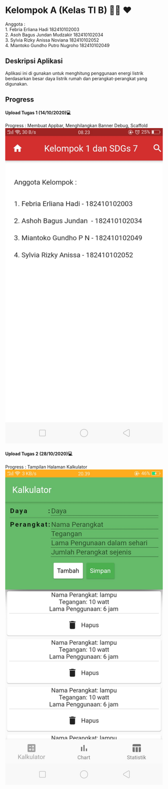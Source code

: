# Kelompok A (Kelas TI B) 🤞🏻 ❤
Anggota :<br> 1. Febria Erliana Hadi		182410102003<br>
          2. Asoh Bagus Jundan Mudzakir	182410102034<br>
          3. Sylvia Rizky Anissa Noviana	182410102052<br>
          4. Miantoko Gundho Putro Nugroho	182410102049

## Deskripsi Aplikasi
Aplikasi ini di gunakan untuk menghitung penggunaan energi listrik
berdasarkan besar daya listrik rumah dan perangkat-perangkat yang
digunakan.

## Progress
#### Upload Tugas 1 (14/10/2020)💻
Progress : Membuat Appbar, Menghilangkan Banner Debug, Scaffold<br>
<img src="https://github.com/bagusjundan/pemrogramanMobile/blob/main/tugas%20pertama/screenshot.jpeg">
#### Upload Tugas 2 (28/10/2020)💻
Progress : Tampilan Halaman Kalkulator<br>
<img src="https://github.com/bagusjundan/pemrogramanMobile/blob/main/tugas%20kedua/screenshot%20halaman%20kalkulator.jpeg">

